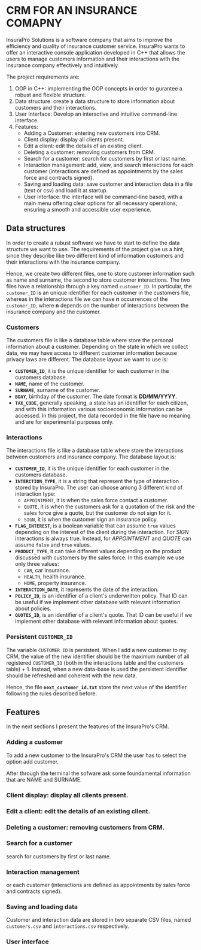 # CRM FOR AN INSURANCE COMAPNY

InsuraPro Solutions is a software company that aims to improve the efficiency and quality of insurance customer service. InsuraPro wants to offer an interactive console application developed in C++ that allows the users to manage customers information and their interactions with the insurance company effectively and intuitively.

The project requirements are:
1. OOP in C++: implementing the OOP concepts in order to gurantee a robust and flexible structure.
2. Data structure: create a data structure to store information about customers and their interactions.
3. User Interface: Develop an interactive and intuitive command-line interface.
4. Features:
    * Adding a Customer: entering new customers into CRM.
    * Client display: display all clients present.
    * Edit a client: edit the details of an existing client.
    * Deleting a customer: removing customers from CRM.
    * Search for a customer: search for customers by first or last name.
    * Interaction management: add, view, and search interactions for each customer (interactions are defined as appointments by the sales force and contracts signed).
    * Saving and loading data: save customer and interaction data in a file (text or csv) and load it at startup.
    * User interface: the interface will be command-line based, with a main menu offering clear options for all necessary operations, ensuring a smooth and accessible user experience.

## Data structures

In order to create a rubust software we have to start to define the data structure we want to use. The requirements of the project give us a hint, since they describe like two different kind of information customers and their interactions with the insurance company.

Hence, we create two different files, one to store customer information such as name and surname, the second to store customer interactions. The two files have a relationship through a key named `customer_ID`. In particular, the `customer_ID` is an unique identifier for each customer in the customers file, whereas in the interactions file we can have **n** occurrences of the `customer_ID`, where **n** depends on the number of interactions between the insurance company and the customer.

### Customers

The customers file is like a database table where store the personal information about a customer. Depending on the state in which we collect data, we may have access to different customer information because privacy laws are different. The database layout we want to use is:
* **`CUSTOMER_ID`**, it is the unique identifier for each customer in the customers database.
* **`NAME`**, name of the customer.
* **`SURNAME`**, surname of the customer.
* **`BDAY`**, birthday of the customer. The date format is **DD/MM/YYYY**.
* **`TAX_CODE`**, generally speaking, a state has an identifier for each citizen, and with this information various socioeconomic information can be accessed. In this project, the data recorded in the file have no meaning and are for experimental purposes only.

### Interactions

The interactions file is like a database table where store the interactions between customers and insurance company. The database layout is:
* **`CUSTOMER_ID`**, it is the unique identifier for each customer in the customers database.
* **`INTERCTION_TYPE`**, it is a string that represent the type of interaction stored by InsuraPro. The user can choose among 3 different kind of interaction type:
    * `APPOINTMENT`, it is when the sales force contact a customer.
    * `QUOTE`, it is when the customers ask for a quotation of the risk and the sales force give a quote, but the customer do not sign for it.
    * `SIGN`, it is when the customer sign an insurance policy.
* **`FLAG_INTEREST`**, is a boolean variable that can assume `true` values depending on the interest of the client during the interaction. For _SIGN_ interactions is always true. Instead, for _APPOINTMENT_ and _QUOTE_ can assume `false` and `true` values.
* **`PRODUCT_TYPE`**, it can take different values depending on the product discussed with customers by the sales force. In this example we use only three values:
    * `CAR`, car insurance.
    * `HEALTH`, health insurance.
    * `HOME`, property insurance.
* **`INTERACTION_DATE`**, it represents the date of the interaction.
* **`POLICY_ID`**, is an identifier of a client's underwritten policy. That ID can be useful if we implement other database with relevant information about policies.
* **`QUOTES_ID`**, is an identifier of a client's quote. That ID can be useful if we implement other database with relevant information about quotes.

### Persistent `CUSTOMER_ID`

The variable `CUSTOMER_ID` is persistent. When I add a new customer to my CRM, the value of the new identifier should be the maximum number of all registered `CUSTOMER_ID` (both in the interactions table and the customers table) + 1. Instead, when a new data-base is used the persistent identifier should be refreshed and coherent with the new data.

Hence, the file **`next_customer_id.txt`** store the next value of the identifier following the rules described before.

## Features

In the next sections I present the features of the InsuraPro's CRM.

### Adding a customer

To add a new customer to the InsuraPro's CRM the user has to select the option add customer.

After through the terminal the sofware ask some foundamental information that are NAME and SURNAME.

### Client display: display all clients present.

### Edit a client: edit the details of an existing client.

### Deleting a customer: removing customers from CRM.

### Search for a customer

search for customers by first or last name.

### Interaction management

or each customer (interactions are defined as appointments by sales force and contracts signed).

### Saving and loading data

Customer and interaction data are stored in two separate CSV files, named `customers.csv` and `interactions.csv` respectively.

### User interface
